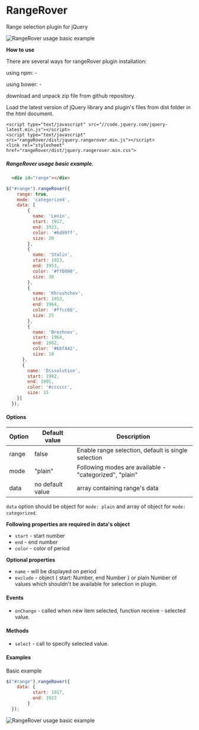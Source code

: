 # RangeRover
Range selection plugin for jQuery

![RangeRover usage basic example](https://cloud.githubusercontent.com/assets/6073745/25776025/c440b76e-32c3-11e7-8e65-b4a6e6ad9571.gif)

**How to use**

There are several ways for rangeRover plugin installation:

using npm: -

using bower: -

download and unpack zip file from github repository.

Load the latest version of jQuery library and plugin's files from dist folder in the html document.

```
<script type="text/javascript" src="//code.jquery.com/jquery-latest.min.js"></script>
<script type="text/javascript" src="rangeRover/dist/jquery.rangerover.min.js"></script>
<link rel="stylesheet" href="rangeRover/dist/jquery.rangerover.min.css">
```

##### RangeRover usage basic example.

```html
  <div id="range"></div>
```

```javascript
$("#range").rangeRover({
    range: true,
    mode: 'categorized',
    data: [
        {
          name: 'Lenin',
          start: 1917,
          end: 1923,
          color: '#6d99ff',
          size: 20
        },
        {
          name: 'Stalin',
          start: 1923,
          end: 1953,
          color: '#ff0000',
          size: 30
        },
        {
          name: 'Khrushchev',
          start: 1953,
          end: 1964,
          color: '#ffcc66',
          size: 25
        },
        {
          name: 'Brezhnev',
          start: 1964,
          end: 1982,
          color: '#6bf442',
          size: 10
      },
      {
        name: 'Dissolution',
        start: 1982,
        end: 1991,
        color: '#cccccc',
        size: 15
    }]
  });
```

#### Options
|  Option   | Default value  | Description  |
|-----------|----------------|--------------|
| range     |       false      | Enable range selection, default is single selection |
| mode      |      "plain"     | Following modes are available - "categorized", "plain" |
| data      | no default value | array containing range's data |

`data` option should be object for `mode: plain` and array of object for `mode: categorized`.

**Following properties are required in data's object**
* `start` - start number
* `end` - end number
* `color` - color of period

**Optional properties**
* `name` - will be displayed on period
* `exclude` - object { start: Number, end Number } or plain Number of values which shouldn't be available for selection in plugin.

#### Events
* `onChange` - called when new item selected, function receive - selected value.

#### Methods
* `select` - call to specify selected value.

#### Examples
Basic example

```javascript
$("#range").rangeRover({
    data: {
          start: 1917,
          end: 1923
        }
  });
```

![RangeRover usage basic example](https://cloud.githubusercontent.com/assets/6073745/25885202/367a3f20-3568-11e7-8927-cb95eecf9df4.gif)
